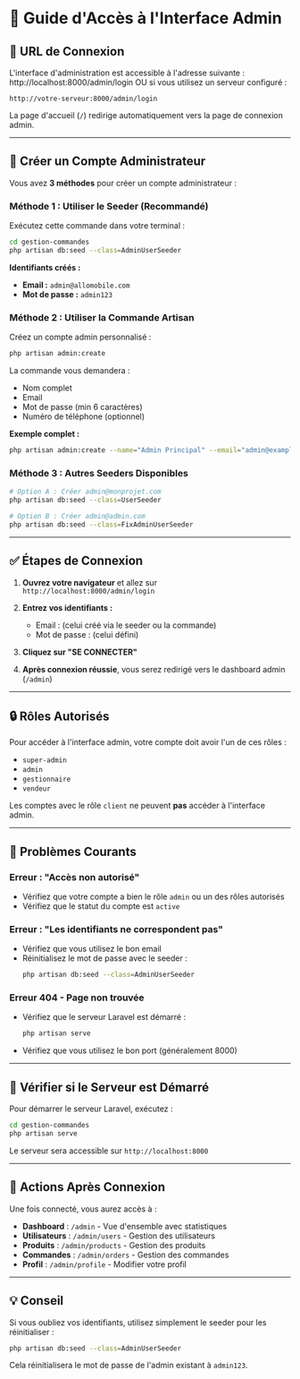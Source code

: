 # 🔐 Guide d'Accès à l'Interface Admin
## 📍 URL de Connexion
L'interface d'administration est accessible à l'adresse suivante :
http://localhost:8000/admin/login
OU si vous utilisez un serveur configuré :

```
http://votre-serveur:8000/admin/login
```

La page d'accueil (`/`) redirige automatiquement vers la page de connexion admin.

---

## 🔑 Créer un Compte Administrateur

Vous avez **3 méthodes** pour créer un compte administrateur :

### **Méthode 1 : Utiliser le Seeder (Recommandé)**

Exécutez cette commande dans votre terminal :

```bash
cd gestion-commandes
php artisan db:seed --class=AdminUserSeeder
```

**Identifiants créés :**
- **Email :** `admin@allomobile.com`
- **Mot de passe :** `admin123`

### **Méthode 2 : Utiliser la Commande Artisan**

Créez un compte admin personnalisé :

```bash
php artisan admin:create
```

La commande vous demandera :
- Nom complet
- Email
- Mot de passe (min 6 caractères)
- Numéro de téléphone (optionnel)

**Exemple complet :**
```bash
php artisan admin:create --name="Admin Principal" --email="admin@example.com" --password="votreMotDePasse123" --phone="+22670123456"
```

### **Méthode 3 : Autres Seeders Disponibles**

```bash
# Option A : Créer admin@monprojet.com
php artisan db:seed --class=UserSeeder

# Option B : Créer admin@admin.com
php artisan db:seed --class=FixAdminUserSeeder
```

---

## ✅ Étapes de Connexion

1. **Ouvrez votre navigateur** et allez sur `http://localhost:8000/admin/login`

2. **Entrez vos identifiants :**
   - Email : (celui créé via le seeder ou la commande)
   - Mot de passe : (celui défini)

3. **Cliquez sur "SE CONNECTER"**

4. **Après connexion réussie**, vous serez redirigé vers le dashboard admin (`/admin`)

---

## 🔒 Rôles Autorisés

Pour accéder à l'interface admin, votre compte doit avoir l'un de ces rôles :
- `super-admin`
- `admin`
- `gestionnaire`
- `vendeur`

Les comptes avec le rôle `client` ne peuvent **pas** accéder à l'interface admin.

---

## 🚨 Problèmes Courants

### **Erreur : "Accès non autorisé"**
- Vérifiez que votre compte a bien le rôle `admin` ou un des rôles autorisés
- Vérifiez que le statut du compte est `active`

### **Erreur : "Les identifiants ne correspondent pas"**
- Vérifiez que vous utilisez le bon email
- Réinitialisez le mot de passe avec le seeder :
  ```bash
  php artisan db:seed --class=AdminUserSeeder
  ```

### **Erreur 404 - Page non trouvée**
- Vérifiez que le serveur Laravel est démarré :
  ```bash
  php artisan serve
  ```
- Vérifiez que vous utilisez le bon port (généralement 8000)

---

## 📱 Vérifier si le Serveur est Démarré

Pour démarrer le serveur Laravel, exécutez :

```bash
cd gestion-commandes
php artisan serve
```

Le serveur sera accessible sur `http://localhost:8000`

---

## 🎯 Actions Après Connexion

Une fois connecté, vous aurez accès à :
- **Dashboard** : `/admin` - Vue d'ensemble avec statistiques
- **Utilisateurs** : `/admin/users` - Gestion des utilisateurs
- **Produits** : `/admin/products` - Gestion des produits
- **Commandes** : `/admin/orders` - Gestion des commandes
- **Profil** : `/admin/profile` - Modifier votre profil

---

## 💡 Conseil

Si vous oubliez vos identifiants, utilisez simplement le seeder pour les réinitialiser :

```bash
php artisan db:seed --class=AdminUserSeeder
```

Cela réinitialisera le mot de passe de l'admin existant à `admin123`.

